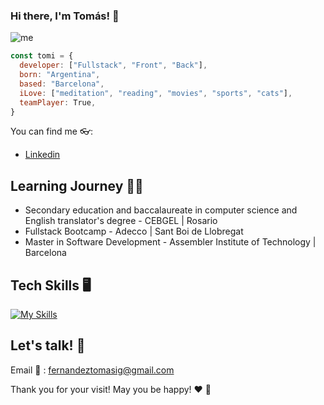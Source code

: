 ### Hi there, I'm Tomás! 👋

![me](https://res.cloudinary.com/dvswalsl6/image/upload/v1715625908/Blue_And_Green_Professional_Technology_LinkedIn_Banner_1_vzagbr.png)

```js
const tomi = {
  developer: ["Fullstack", "Front", "Back"],
  born: "Argentina",
  based: "Barcelona",
  iLove: ["meditation", "reading", "movies", "sports", "cats"],
  teamPlayer: True,
}
 ```
You can find me 👓:
- [Linkedin](https://www.linkedin.com/in/tomas-ig-fernandez/)
## Learning Journey 🧑‍🎓
- Secondary education and baccalaureate in computer science and English translator's degree - CEBGEL | Rosario
- Fullstack Bootcamp - Adecco | Sant Boi de Llobregat
- Master in Software Development - Assembler Institute of Technology | Barcelona

## Tech Skills 🖥️
[![My Skills](https://skillicons.dev/icons?i=html,css,js,ts,react,nextjs,bootstrap,tailwind,vscode,nodejs,php,mysql,mongodb,prisma,postgres,postman,vite,figma,git,github&perline=10)](https://skillicons.dev)

## Let's talk! 🤝
Email 📧 : fernandeztomasig@gmail.com

 Thank you for your visit! May you be happy! ❤️ 🙏

<!--
**tomifer10/tomifer10** is a ✨ _special_ ✨ repository because its `README.md` (this file) appears on your GitHub profile.

Here are some ideas to get you started:

- 🔭 I’m currently working on ...
- 🌱 I’m currently learning ...
- 👯 I’m looking to collaborate on ...
- 🤔 I’m looking for help with ...
- 💬 Ask me about ...
- 📫 How to reach me: ...
- 😄 Pronouns: ...
- ⚡ Fun fact: ...
-->
